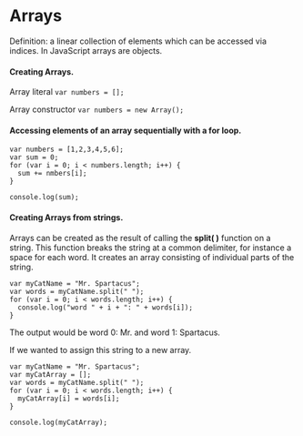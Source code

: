 # Arrays

Definition: a linear collection of elements which can be accessed via indices.
In JavaScript arrays are objects.

#### Creating Arrays.

Array literal `var numbers = [];`

Array constructor `var numbers = new Array();`

#### Accessing elements of an array sequentially with a for loop.

```
var numbers = [1,2,3,4,5,6];
var sum = 0;
for (var i = 0; i < numbers.length; i++) {
  sum += nmbers[i];
}

console.log(sum);
```

#### Creating Arrays from strings.

Arrays can be created as the result of calling the <b>split( )</b> function on a string. This function breaks the string at a common delimiter, for instance a space for each word. It creates an array consisting of individual parts of the string.

```
var myCatName = "Mr. Spartacus";
var words = myCatName.split(" ");
for (var i = 0; i < words.length; i++) {
  console.log("word " + i + ": " + words[i]);
}
```

The output would be word 0: Mr. and word 1: Spartacus.

If we wanted to assign this string to a new array.

```
var myCatName = "Mr. Spartacus";
var myCatArray = [];
var words = myCatName.split(" ");
for (var i = 0; i < words.length; i++) {
  myCatArray[i] = words[i];
}

console.log(myCatArray);
```
